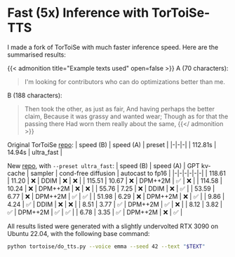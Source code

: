 # Fast (5x) Inference with TorToiSe-TTS


I made a fork of TorToiSe with much faster inference speed. Here are the summarised results:

<!--more-->

{{< admonition title="Example texts used" open=false >}}
A (70 characters):
> I'm looking for contributors who can do optimizations better than me.

B (188 characters):
> Then took the other, as just as fair,
> And having perhaps the better claim,
> Because it was grassy and wanted wear;
> Though as for that the passing there
> Had worn them really about the same,
{{</ admonition >}}

Original TorToiSe [repo](https://github.com/neonbjb/tortoise-tts):
| speed (B) | speed (A) | preset |
|-|-|-|
| 112.81s | 14.94s | ultra_fast |

New [repo](https://github.com/152334H/tortoise-tts), with `--preset ultra_fast`:
| speed (B) | speed (A) | GPT kv-cache | sampler | cond-free diffusion | autocast to fp16 |
|-|-|-|-|-|-|
|  118.61   |   11.20   | ❌           | DDIM    | ❌                  | ❌               |
|  115.51   |   10.67   | ❌           | DPM++2M | ✅                  | ❌               |
|  114.58   |   10.24   | ❌           | DPM++2M | ❌                  | ❌               |
|   55.76   |    7.25   | ❌           | DDIM    | ❌                  | ✅               |
|   53.59   |    6.77   | ❌           | DPM++2M | ✅                  | ✅               |
|   51.98   |    6.29   | ❌           | DPM++2M | ❌                  | ✅               |
|    9.86   |    4.24   | ✅           | DDIM    | ❌                  | ❌               |
|    8.51   |    3.77   | ✅           | DPM++2M | ✅                  | ❌               |
|    8.12   |    3.82   | ✅           | DPM++2M | ✅                  | ✅               |
|    6.78   |    3.35   | ✅           | DPM++2M | ❌                  | ✅               |

All results listed were generated with a slightly undervolted RTX 3090 on Ubuntu 22.04, with the following base command:

```sh
python tortoise/do_tts.py --voice emma --seed 42 --text "$TEXT"
```

